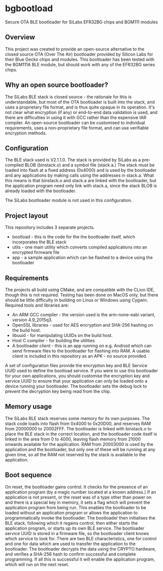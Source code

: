 # bgbootload
Secure OTA BLE bootloader for SiLabs EFR32BG chips and BGM111 modules
## Overview
This project was created to provide an open-source alternative to the closed source OTA (Over The Air) bootloader provided by Silicon Labs
for their Blue Gecko chips and modules. This bootloader has been tested with the BGM111A BLE module, but should work with any of the
EFR32BG series chips.

## Why an open source bootloader?
The SiLabs BLE stack is closed source - the rationale for this is understandable, but most of the OTA bootloader is built into the
stack, and uses a proprietary file format, and is thus quite opaque in its operation. It's not clear what encryption (if any) or end-to-end
data validation is used, and there are difficulties in using it with GCC rather than the expensive IAR compiler. An open-source
bootloader can be customised to individual requirements, uses a non-proprietary file format, and can use verifiable encryption methods.
## Configuration
The BLE stack used is V2.1.1.0. The stack is provided by SiLabs as a pre-compiled BLOB (binstack.o) and a symbol file (stack.a.)
The stack must be loaded into flash at a fixed address (0x4000) and is used by the bootloader and any applications by making calls
using the addresses in stack.a. What this means is that binstack.o and stack.a are linked with the bootloader, but the application
program need only link with stack.a, since the stack BLOB is already loaded with the bootloader.

The SiLabs bootloader module is not used in this configuration.
## Project layout
This repository includes 3 separate projects.
* bootload - this is the code for the the bootloader itself, which incorporates the BLE stack
* utils - one main utility which converts compiled applications into an encrypted firmware file
* app - a sample application which can be flashed to a device using the bootloader

## Requirements
The projects all build using CMake, and are compatible with the CLion IDE, though this is not required. Testing has been done on
MacOS only, but there should be little difficulty in building on Linus or Windows using Cygwin. Required tools and libraries are:
* An ARM GCC compiler - the version used is the arm-none-eabi variant, version 4.9_2015q3.
* OpenSSL libraries - used for AES encryption and SHA-256 hashing on the build host.
* libuuid - for manipulating UUIDs on the build host.
* Host C compiler - for building the utilities
* A bootloader client - this is an app running on e.g. Android which can send firmware files to the bootloader for flashing into RAM. A usable
client is included in this repository as an APK - no source provided.

A set of configuration files provide the encryption key and BLE Service UUID used to define the bootload service. If you were to use
this bootloader for your own applications, you should customise the encryption key and service UUID to ensure that your application
can only be loaded onto a device running your bootloader. The bootloader sets the debug lock to prevent the decryption key being read from the chip.

## Memory usage
The SiLabs BLE stack reserves some memory for its own purposes. The stack code loads into flash from 0x4000 to 0x20D00, and reserves RAM
from 20000000 to 20002FFF. The bootloader is linked with binstack.o to place the BLE stack in the correct location, and the bootloader code
itself is linked in the area from 0 to 4000, leaving flash memory from 21000 onwards available for the application. RAM from 20003000 is
used by the application and the bootloader, but only one of these will be running at any given time, so all the RAM not reserved
by the stack is available to the application.
## Boot sequence
On reset, the bootloader gains control. It checks for the presence of an application program (by a magic number located at a known
address.) If an application is not present, or the reset was of a type other than power on and there is a special key in memory, it sets a flag
which will prevent the application program from being run.
This enables the bootloader to be loaded without an application program or allows the application
to programmatically invoke the bootloader.
The bootloader then initialises the BLE stack, following which it regains control, then either starts the application program, or
starts up its own BLE service. The bootloader service UUID is stored in a firmware file, so the bootloader client knows which service
to look for. There are two BLE characteristics, one for control and one for data which are used to transfer the application to
the bootloader. The bootloader decrypts the data using the CRYPTO hardware, and verifies a SHA-256 hash to confirm successful and
complete programming. If all this is successful it will enable the application program, which will run on the next reset.


